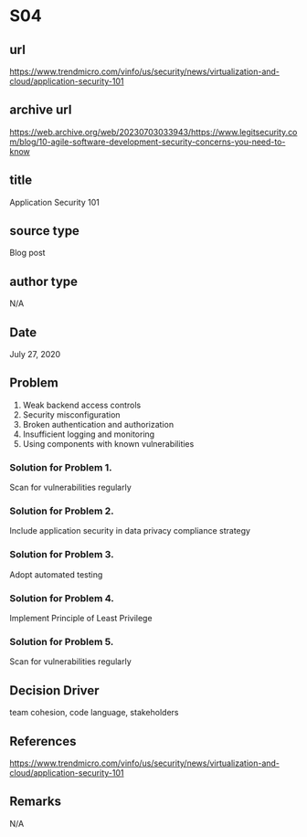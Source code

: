 # S04
## url
https://www.trendmicro.com/vinfo/us/security/news/virtualization-and-cloud/application-security-101

## archive url
https://web.archive.org/web/20230703033943/https://www.legitsecurity.com/blog/10-agile-software-development-security-concerns-you-need-to-know

## title
Application Security 101

## source type
Blog post

## author type
N/A

## Date
July 27, 2020

## Problem
1. Weak backend access controls
2. Security misconfiguration
3. Broken authentication and authorization
4. Insufficient logging and monitoring
5. Using components with known vulnerabilities

### Solution for Problem 1. 
Scan for vulnerabilities regularly
### Solution for Problem 2. 
Include application security in data privacy compliance strategy
### Solution for Problem 3. 
Adopt automated testing
### Solution for Problem 4. 
Implement Principle of Least Privilege
### Solution for Problem 5. 
Scan for vulnerabilities regularly

## Decision Driver
team cohesion, code language, stakeholders

## References
https://www.trendmicro.com/vinfo/us/security/news/virtualization-and-cloud/application-security-101

## Remarks
N/A
